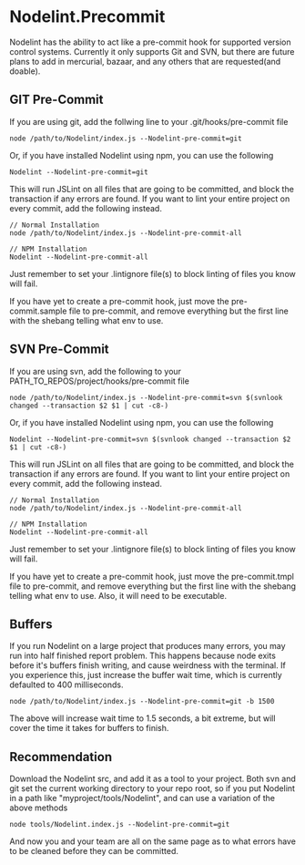 Nodelint.Precommit
==================

Nodelint has the ability to act like a pre-commit hook for supported version control systems. Currently it only supports
Git and SVN, but there are future plans to add in mercurial, bazaar, and any others that are requested(and doable).


GIT Pre-Commit
--------------

If you are using git, add the follwing line to your .git/hooks/pre-commit file

	node /path/to/Nodelint/index.js --Nodelint-pre-commit=git

Or, if you have installed Nodelint using npm, you can use the following

	Nodelint --Nodelint-pre-commit=git

This will run JSLint on all files that are going to be committed, and block the transaction if any errors
are found. If you want to lint your entire project on every commit, add the following instead.

	// Normal Installation
	node /path/to/Nodelint/index.js --Nodelint-pre-commit-all

	// NPM Installation
	Nodelint --Nodelint-pre-commit-all

Just remember to set your .lintignore file(s) to block linting of files you know will fail.  
  
If you have yet to create a pre-commit hook, just move the pre-commit.sample file to pre-commit, and remove
everything but the first line with the shebang telling what env to use.


SVN Pre-Commit
--------------

If you are using svn, add the following to your PATH_TO_REPOS/project/hooks/pre-commit file

	node /path/to/Nodelint/index.js --Nodelint-pre-commit=svn $(svnlook changed --transaction $2 $1 | cut -c8-)

Or, if you have installed Nodelint using npm, you can use the following

	Nodelint --Nodelint-pre-commit=svn $(svnlook changed --transaction $2 $1 | cut -c8-)

This will run JSLint on all files that are going to be committed, and block the transaction if any errors
are found. If you want to lint your entire project on every commit, add the following instead.

	// Normal Installation
	node /path/to/Nodelint/index.js --Nodelint-pre-commit-all

	// NPM Installation
	Nodelint --Nodelint-pre-commit-all

Just remember to set your .lintignore file(s) to block linting of files you know will fail.  
  
If you have yet to create a pre-commit hook, just move the pre-commit.tmpl file to pre-commit, and remove
everything but the first line with the shebang telling what env to use. Also, it will need to be executable.


Buffers
-------

If you run Nodelint on a large project that produces many errors, you may run into half finished report problem. This 
happens because node exits before it's buffers finish writing, and cause weirdness with the terminal. If you experience this,
just increase the buffer wait time, which is currently defaulted to 400 milliseconds.

	node /path/to/Nodelint/index.js --Nodelint-pre-commit=git -b 1500

The above will increase wait time to 1.5 seconds, a bit extreme, but will cover the time it takes for buffers to finish.


Recommendation
--------------

Download the Nodelint src, and add it as a tool to your project. Both svn and git set the current working directory to your repo root,
so if you put Nodelint in a path like "myproject/tools/Nodelint", and can use a variation of the above methods

	node tools/Nodelint.index.js --Nodelint-pre-commit=git

And now you and your team are all on the same page as to what errors have to be cleaned before they can be committed.
